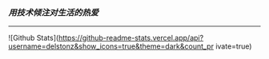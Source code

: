 ### *用技术倾注对生活的热爱*

------



![Github Stats](https://github-readme-stats.vercel.app/api?username=delstonz&show_icons=true&theme=dark&count_pr ivate=true)  

